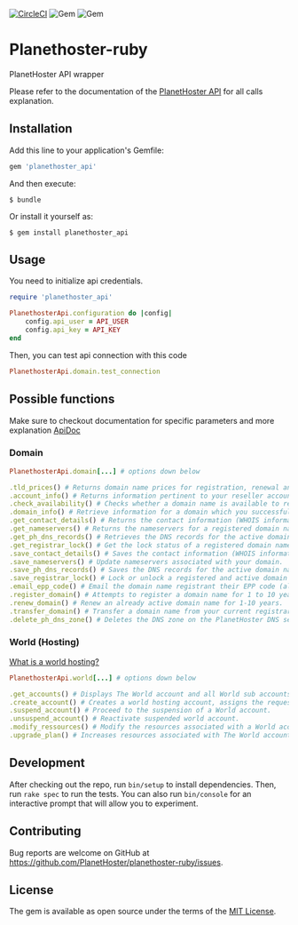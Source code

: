 [![CircleCI](https://dl.circleci.com/status-badge/img/gh/PlanetHoster/planethoster-ruby/tree/master.svg?style=svg)](https://dl.circleci.com/status-badge/redirect/gh/PlanetHoster/planethoster-ruby/tree/master)
![Gem](https://img.shields.io/gem/v/planethoster_api.svg)
![Gem](https://img.shields.io/gem/dt/planethoster_api.svg)

# Planethoster-ruby

PlanetHoster API wrapper

Please refer to the documentation of the [PlanetHoster API](https://apidoc.planethoster.com/) for all calls explanation.


## Installation

Add this line to your application's Gemfile:

```ruby
gem 'planethoster_api'
```

And then execute:

    $ bundle

Or install it yourself as:

    $ gem install planethoster_api

## Usage

You need to initialize api credentials.
```ruby
require 'planethoster_api'

PlanethosterApi.configuration do |config|
    config.api_user = API_USER
    config.api_key = API_KEY
end
```

Then, you can test api connection with this code
```ruby
PlanethosterApi.domain.test_connection
```

## Possible functions

Make sure to checkout documentation for specific parameters and more explanation [ApiDoc](https://apidoc.planethoster.com/)

### Domain
```ruby
PlanethosterApi.domain[...] # options down below
```
```ruby
.tld_prices() # Returns domain name prices for registration, renewal and transfer.
.account_info() # Returns information pertinent to your reseller account. (active doamin, credit left, etc..)
.check_availability() # Checks whether a domain name is available to register.
.domain_info() # Retrieve information for a domain which you successfully registered or created a transfer order.
.get_contact_details() # Returns the contact information (WHOIS information) for the active domain name.
.get_nameservers() # Returns the nameservers for a registered domain name.
.get_ph_dns_records() # Retrieves the DNS records for the active domain name registered with PlanetHoster.
.get_registrar_lock() # Get the lock status of a registered domain name.
.save_contact_details() # Saves the contact information (WHOIS information) for the given active domain name.
.save_nameservers() # Update nameservers associated with your domain.
.save_ph_dns_records() # Saves the DNS records for the active domain name registered with PlanetHoster.
.save_registrar_lock() # Lock or unlock a registered and active domain name.
.email_epp_code() # Email the domain name registrant their EPP code (also called Auth Info) for the given domain.
.register_domain() # Attempts to register a domain name for 1 to 10 years.
.renew_domain() # Renew an already active domain name for 1-10 years.
.transfer_domain() # Transfer a domain name from your current registrar to PlanetHoster.
.delete_ph_dns_zone() # Deletes the DNS zone on the PlanetHoster DNS servers for the given domain.
```
### World (Hosting)
[What is a world hosting?](https://www.planethoster.com/en/World-Hosting)
```ruby
PlanethosterApi.world[...] # options down below
```
```ruby
.get_accounts() # Displays The World account and all World sub accounts information.
.create_account() # Creates a world hosting account, assigns the requested resources and install a CMS
.suspend_account() # Proceed to the suspension of a World account.
.unsuspend_account() # Reactivate suspended world account.
.modify_ressources() # Modify the resources associated with a World account.
.upgrade_plan() # Increases resources associated with The World account.
```

## Development

After checking out the repo, run `bin/setup` to install dependencies. Then, run `rake spec` to run the tests. You can also run `bin/console` for an interactive prompt that will allow you to experiment.

## Contributing

Bug reports are welcome on GitHub at https://github.com/PlanetHoster/planethoster-ruby/issues.

## License

The gem is available as open source under the terms of the [MIT License](https://opensource.org/licenses/MIT).
